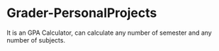 # Grader-PersonalProjects
It is an GPA Calculator, can calculate any number of semester and any number of subjects.
